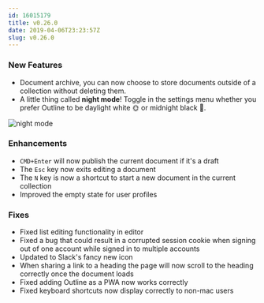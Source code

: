 ```yaml
---
id: 16015179
title: v0.26.0
date: 2019-04-06T23:23:57Z
slug: v0.26.0
---
```

    
### New Features

- Document archive, you can now choose to store documents outside of a collection without deleting them.
- A little thing called **night mode**! Toggle in the settings menu whether you prefer Outline to be daylight white 🌞 or midnight black 🌚.

![night mode](https://user-images.githubusercontent.com/380914/54256676-095bfb00-451a-11e9-8120-1eb9f87138fa.png)

### Enhancements

- `CMD+Enter` will now publish the current document if it's a draft
- The `Esc` key now exits editing a document
- The `N` key is now a shortcut to start a new document in the current collection
- Improved the empty state for user profiles

### Fixes

- Fixed list editing functionality in editor
- Fixed a bug that could result in a corrupted session cookie when signing out of one account while signed in to multiple accounts
- Updated to Slack's fancy new icon
- When sharing a link to a heading the page will now scroll to the heading correctly once the document loads
- Fixed adding Outline as a PWA now works correctly
- Fixed keyboard shortcuts now display correctly to non-mac users
      
